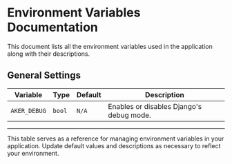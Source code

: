 # Environment Variables Documentation

This document lists all the environment variables used in the application along with their descriptions.

## General Settings

| **Variable**                       | **Type** | **Default**    | **Description**                                                                 |
|------------------------------------|----------|----------------|---------------------------------------------------------------------------------|
| `AKER_DEBUG`                       | `bool`   | `N/A`          | Enables or disables Django's debug mode.                                        |

---

This table serves as a reference for managing environment variables in your application. Update default values and descriptions as necessary to reflect your environment.
